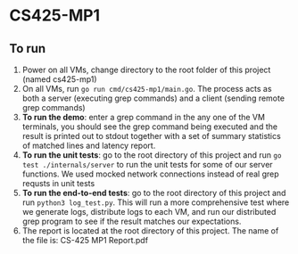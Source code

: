 # CS425-MP1

## To run
1. Power on all VMs, change directory to the root folder of this project (named cs425-mp1)
2. On all VMs, run `go run cmd/cs425-mp1/main.go`. The process acts as both a server (executing grep commands) and a client (sending remote grep commands)
3. **To run the demo**: enter a grep command in the any one of the VM terminals, you should see the grep command being executed and the result is printed out to stdout together with a set of summary statistics of matched lines and latency report. 
4. **To run the unit tests**: go to the root directory of this project and run `go test ./internals/server` to run the unit tests for some of our server functions. We used mocked network connections instead of real grep requsts in unit tests
5. **To run the end-to-end tests**: go to the root directory of this project and run `python3 log_test.py`. This will run a more comprehensive test where we generate logs, distribute logs to each VM, and run our distributed grep program to see if the result matches our expectations. 
6. The report is located at the root directory of this project. The name of the file is: CS-425 MP1 Report.pdf
